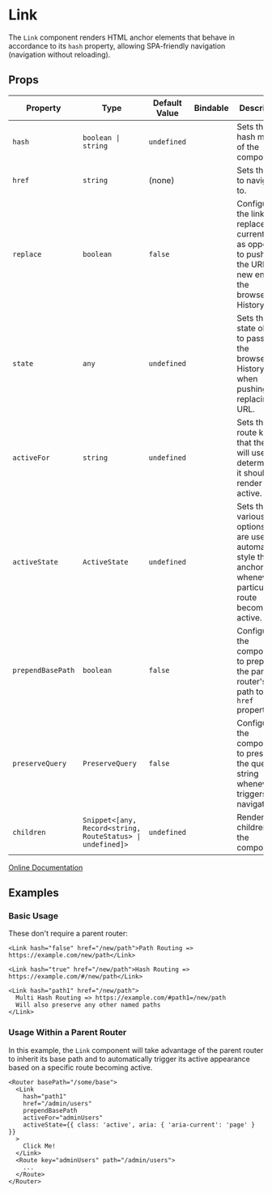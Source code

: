 # Link

The `Link` component renders HTML anchor elements that behave in accordance to its `hash` property, allowing 
SPA-friendly navigation (navigation without reloading).

## Props

| Property | Type | Default Value | Bindable | Description |
|-|-|-|-|-|
| `hash` | `boolean \| string` | `undefined` | | Sets the hash mode of the component. |
| `href` | `string` | (none) | | Sets the URL to navigate to. |
| `replace` | `boolean` | `false` | | Configures the link so it replaces the current URL as opposed to pushing the URL as a new entry in the browser's History API. |
| `state` | `any` | `undefined` | | Sets the state object to pass to the browser's History API when pushing or replacing the URL. |
| `activeFor` | `string` | `undefined` | | Sets the route key that the link will use to determine if it should render as active. |
| `activeState` | `ActiveState` | `undefined` | | Sets the various options that are used to automatically style the anchor tag whenever a particular route becomes active. |
| `prependBasePath` | `boolean` | `false` | | Configures the component to prepend the parent router's base path to the `href` property. |
| `preserveQuery` | `PreserveQuery` | `false` | | Configures the component to preserve the query string whenever it triggers navigation. |
| `children` | `Snippet<[any, Record<string, RouteStatus> \| undefined]>` | `undefined` | | Renders the children of the component. |

[Online Documentation](https://wjfe-n-savant.hashnode.space/wjfe-n-savant/components/link)

## Examples

### Basic Usage

These don't require a parent router:

```svelte
<Link hash="false" href="/new/path">Path Routing => https://example.com/new/path</Link>

<Link hash="true" href="/new/path">Hash Routing => https://example.com/#/new/path</Link>

<Link hash="path1" href="/new/path">
  Multi Hash Routing => https://example.com/#path1=/new/path
  Will also preserve any other named paths
</Link>
```

### Usage Within a Parent Router

In this example, the `Link` component will take advantage of the parent router to inherit its base path and to 
automatically trigger its active appearance based on a specific route becoming active.

```svelte
<Router basePath="/some/base">
  <Link
    hash="path1"
    href="/admin/users"
    prependBasePath
    activeFor="adminUsers"
    activeState={{ class: 'active', aria: { 'aria-current': 'page' } }}
  >
    Click Me!
  </Link>
  <Route key="adminUsers" path="/admin/users">
    ...
  </Route>
</Router>
```
